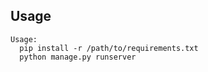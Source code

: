 **Usage**
---

```
Usage: 
  pip install -r /path/to/requirements.txt
  python manage.py runserver
```
